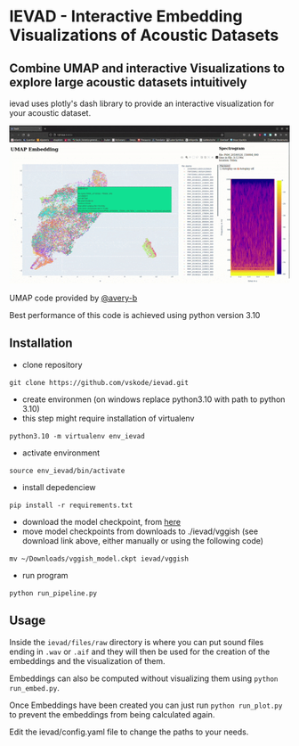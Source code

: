 # IEVAD - Interactive Embedding Visualizations of Acoustic Datasets
## Combine UMAP and interactive Visualizations to explore large acoustic datasets intuitively

ievad uses plotly's dash library to provide an interactive visualization for your acoustic dataset.

<!-- ![example of visualization](docs/imgs/example.png) -->
![example of visualization](docs/imgs/example.gif)

UMAP code provided by [@avery-b](https://github.com/avery-b)

Best performance of this code is achieved using python version 3.10

## Installation

- clone repository

`git clone https://github.com/vskode/ievad.git`
- create environmen (on windows replace python3.10 with path to python 3.10)
- this step might require installation of virtualenv

`python3.10 -m virtualenv env_ievad`
- activate environment

`source env_ievad/bin/activate`
- install depedenciew

`pip install -r requirements.txt`
- download the model checkpoint, from [here](https://storage.googleapis.com/audioset/vggish_model.ckpt)
- move model checkpoints from downloads to ./ievad/vggish (see download link above, either manually or using the following code)

`mv ~/Downloads/vggish_model.ckpt ievad/vggish`
- run program

`python run_pipeline.py`

## Usage

Inside the `ievad/files/raw` directory is where you can put sound files ending in `.wav` or `.aif` and they will then be used for the creation of the embeddings and the visualization of them.

Embeddings can also be computed without visualizing them using `python run_embed.py`.

Once Embeddings have been created you can just run `python run_plot.py` to prevent the embeddings from being calculated again.

Edit the ievad/config.yaml file to change the paths to your needs.